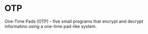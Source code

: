# OTP
One-Time Pads (OTP) - five small programs that encrypt and decrypt informatino using a one-time pad-like system.
